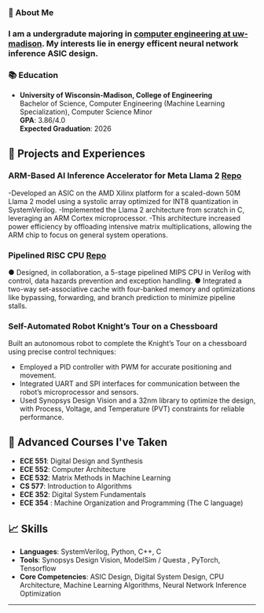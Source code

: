### 👋 About Me
### I am a undergradute majoring in [computer engineering at uw-madison](https://guide.wisc.edu/undergraduate/engineering/electrical-computer-engineering/computer-engineering-bs/ "Computer Engineering, B.S. < University of Wisconsin-Madison"). My interests lie in energy efficent neural network inference ASIC design. 

### 📚 Education
- **University of Wisconsin-Madison, College of Engineering**  
  Bachelor of Science, Computer Engineering (Machine Learning Specialization), Computer Science Minor  
  **GPA**: 3.86/4.0  
  **Expected Graduation**: 2026


## 🔬 Projects and Experiences

### ARM-Based AI Inference Accelerator for Meta Llama 2 [Repo](https://github.com/abhinavnandwani/arm-llama2-asic)
-Developed an ASIC on the AMD Xilinx platform for a scaled-down 50M Llama 2 model using a systolic array optimized for INT8 quantization in SystemVerilog.
-Implemented the Llama 2 architecture from scratch in C, leveraging an ARM Cortex microprocessor. 
-This architecture increased power efficiency by offloading intensive matrix multiplications, allowing the ARM chip to focus on general system operations.


### Pipelined RISC CPU [Repo](https://github.com/abhinavnandwani/mips-r2000-microprocessor)
●	Designed, in collaboration, a 5-stage pipelined MIPS CPU in Verilog with control, data hazards prevention and exception handling. 
●	Integrated a two-way set-associative cache with four-banked memory and optimizations like bypassing, forwarding, and branch prediction to minimize pipeline stalls.


### Self-Automated Robot Knight’s Tour on a Chessboard
Built an autonomous robot to complete the Knight’s Tour on a chessboard using precise control techniques:
- Employed a PID controller with PWM for accurate positioning and movement.
- Integrated UART and SPI interfaces for communication between the robot’s microprocessor and sensors.
- Used Synopsys Design Vision and a 32nm library to optimize the design, with Process, Voltage, and Temperature (PVT) constraints for reliable performance.

## 📘 Advanced Courses I've Taken
- **ECE 551**: Digital Design and Synthesis
- **ECE 552**: Computer Architecture
- **ECE 532**: Matrix Methods in Machine Learning
- **CS 577**: Introduction to Algorithms
- **ECE 352**: Digital System Fundamentals
- **ECE 354** : Machine Organization and Programming (The C language)

## 📈 Skills
- **Languages**: SystemVerilog, Python, C++, C
- **Tools**: Synopsys Design Vision, ModelSim / Questa , PyTorch, Tensorflow
- **Core Competencies**: ASIC Design, Digital System Design, CPU Architecture, Machine Learning Algorithms, Neural Network Inference Optimization


---
